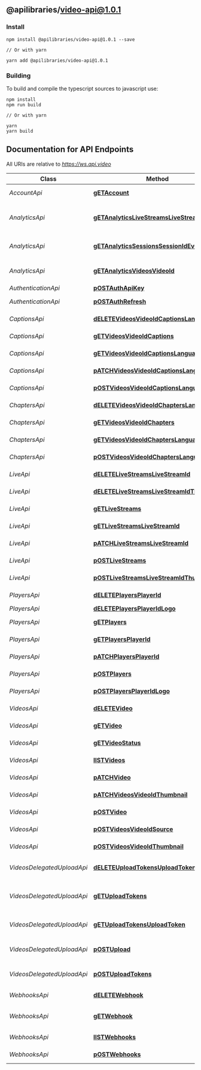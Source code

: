## @apilibraries/video-api@1.0.1

### Install

```
npm install @apilibraries/video-api@1.0.1 --save

// Or with yarn

yarn add @apilibraries/video-api@1.0.1

```

### Building

To build and compile the typescript sources to javascript use:
```
npm install
npm run build

// Or with yarn

yarn
yarn build
```

## Documentation for API Endpoints

All URIs are relative to *https://ws.api.video*

Class | Method | HTTP request | Description
------------ | ------------- | ------------- | -------------
*AccountApi* | [**gETAccount**](AccountApi.md#getaccount) | **GET** /account | Show account
*AnalyticsApi* | [**gETAnalyticsLiveStreamsLiveStreamId**](AnalyticsApi.md#getanalyticslivestreamslivestreamid) | **GET** /analytics/live-streams/{liveStreamId} | List live stream player sessions
*AnalyticsApi* | [**gETAnalyticsSessionsSessionIdEvents**](AnalyticsApi.md#getanalyticssessionssessionidevents) | **GET** /analytics/sessions/{sessionId}/events | List player session events
*AnalyticsApi* | [**gETAnalyticsVideosVideoId**](AnalyticsApi.md#getanalyticsvideosvideoid) | **GET** /analytics/videos/{videoId} | List video player sessions
*AuthenticationApi* | [**pOSTAuthApiKey**](AuthenticationApi.md#postauthapikey) | **POST** /auth/api-key | Authenticate
*AuthenticationApi* | [**pOSTAuthRefresh**](AuthenticationApi.md#postauthrefresh) | **POST** /auth/refresh | Refresh token
*CaptionsApi* | [**dELETEVideosVideoIdCaptionsLanguage**](CaptionsApi.md#deletevideosvideoidcaptionslanguage) | **DELETE** /videos/{videoId}/captions/{language} | Delete a caption
*CaptionsApi* | [**gETVideosVideoIdCaptions**](CaptionsApi.md#getvideosvideoidcaptions) | **GET** /videos/{videoId}/captions | List video captions
*CaptionsApi* | [**gETVideosVideoIdCaptionsLanguage**](CaptionsApi.md#getvideosvideoidcaptionslanguage) | **GET** /videos/{videoId}/captions/{language} | Show a caption
*CaptionsApi* | [**pATCHVideosVideoIdCaptionsLanguage**](CaptionsApi.md#patchvideosvideoidcaptionslanguage) | **PATCH** /videos/{videoId}/captions/{language} | Update caption
*CaptionsApi* | [**pOSTVideosVideoIdCaptionsLanguage**](CaptionsApi.md#postvideosvideoidcaptionslanguage) | **POST** /videos/{videoId}/captions/{language} | Upload a caption
*ChaptersApi* | [**dELETEVideosVideoIdChaptersLanguage**](ChaptersApi.md#deletevideosvideoidchapterslanguage) | **DELETE** /videos/{videoId}/chapters/{language} | Delete a chapter
*ChaptersApi* | [**gETVideosVideoIdChapters**](ChaptersApi.md#getvideosvideoidchapters) | **GET** /videos/{videoId}/chapters | List video chapters
*ChaptersApi* | [**gETVideosVideoIdChaptersLanguage**](ChaptersApi.md#getvideosvideoidchapterslanguage) | **GET** /videos/{videoId}/chapters/{language} | Show a chapter
*ChaptersApi* | [**pOSTVideosVideoIdChaptersLanguage**](ChaptersApi.md#postvideosvideoidchapterslanguage) | **POST** /videos/{videoId}/chapters/{language} | Upload a chapter
*LiveApi* | [**dELETELiveStreamsLiveStreamId**](LiveApi.md#deletelivestreamslivestreamid) | **DELETE** /live-streams/{liveStreamId} | Delete a live stream
*LiveApi* | [**dELETELiveStreamsLiveStreamIdThumbnail**](LiveApi.md#deletelivestreamslivestreamidthumbnail) | **DELETE** /live-streams/{liveStreamId}/thumbnail | Delete a thumbnail
*LiveApi* | [**gETLiveStreams**](LiveApi.md#getlivestreams) | **GET** /live-streams | List all live streams
*LiveApi* | [**gETLiveStreamsLiveStreamId**](LiveApi.md#getlivestreamslivestreamid) | **GET** /live-streams/{liveStreamId} | Show live stream
*LiveApi* | [**pATCHLiveStreamsLiveStreamId**](LiveApi.md#patchlivestreamslivestreamid) | **PATCH** /live-streams/{liveStreamId} | Update a live stream
*LiveApi* | [**pOSTLiveStreams**](LiveApi.md#postlivestreams) | **POST** /live-streams | Create live stream
*LiveApi* | [**pOSTLiveStreamsLiveStreamIdThumbnail**](LiveApi.md#postlivestreamslivestreamidthumbnail) | **POST** /live-streams/{liveStreamId}/thumbnail | Upload a thumbnail
*PlayersApi* | [**dELETEPlayersPlayerId**](PlayersApi.md#deleteplayersplayerid) | **DELETE** /players/{playerId} | Delete a player
*PlayersApi* | [**dELETEPlayersPlayerIdLogo**](PlayersApi.md#deleteplayersplayeridlogo) | **DELETE** /players/{playerId}/logo | Delete logo
*PlayersApi* | [**gETPlayers**](PlayersApi.md#getplayers) | **GET** /players | List all players
*PlayersApi* | [**gETPlayersPlayerId**](PlayersApi.md#getplayersplayerid) | **GET** /players/{playerId} | Show a player
*PlayersApi* | [**pATCHPlayersPlayerId**](PlayersApi.md#patchplayersplayerid) | **PATCH** /players/{playerId} | Update a player
*PlayersApi* | [**pOSTPlayers**](PlayersApi.md#postplayers) | **POST** /players | Create a player
*PlayersApi* | [**pOSTPlayersPlayerIdLogo**](PlayersApi.md#postplayersplayeridlogo) | **POST** /players/{playerId}/logo | Upload a logo
*VideosApi* | [**dELETEVideo**](VideosApi.md#deletevideo) | **DELETE** /videos/{videoId} | Delete a video
*VideosApi* | [**gETVideo**](VideosApi.md#getvideo) | **GET** /videos/{videoId} | Show a video
*VideosApi* | [**gETVideoStatus**](VideosApi.md#getvideostatus) | **GET** /videos/{videoId}/status | Show video status
*VideosApi* | [**lISTVideos**](VideosApi.md#listvideos) | **GET** /videos | List all videos
*VideosApi* | [**pATCHVideo**](VideosApi.md#patchvideo) | **PATCH** /videos/{videoId} | Update a video
*VideosApi* | [**pATCHVideosVideoIdThumbnail**](VideosApi.md#patchvideosvideoidthumbnail) | **PATCH** /videos/{videoId}/thumbnail | Pick a thumbnail
*VideosApi* | [**pOSTVideo**](VideosApi.md#postvideo) | **POST** /videos | Create a video
*VideosApi* | [**pOSTVideosVideoIdSource**](VideosApi.md#postvideosvideoidsource) | **POST** /videos/{videoId}/source | Upload a video
*VideosApi* | [**pOSTVideosVideoIdThumbnail**](VideosApi.md#postvideosvideoidthumbnail) | **POST** /videos/{videoId}/thumbnail | Upload a thumbnail
*VideosDelegatedUploadApi* | [**dELETEUploadTokensUploadToken**](VideosDelegatedUploadApi.md#deleteuploadtokensuploadtoken) | **DELETE** /upload-tokens/{uploadToken} | Delete an upload token
*VideosDelegatedUploadApi* | [**gETUploadTokens**](VideosDelegatedUploadApi.md#getuploadtokens) | **GET** /upload-tokens | List all active upload tokens.
*VideosDelegatedUploadApi* | [**gETUploadTokensUploadToken**](VideosDelegatedUploadApi.md#getuploadtokensuploadtoken) | **GET** /upload-tokens/{uploadToken} | Show upload token
*VideosDelegatedUploadApi* | [**pOSTUpload**](VideosDelegatedUploadApi.md#postupload) | **POST** /upload | Upload with an upload token
*VideosDelegatedUploadApi* | [**pOSTUploadTokens**](VideosDelegatedUploadApi.md#postuploadtokens) | **POST** /upload-tokens | Generate an upload token
*WebhooksApi* | [**dELETEWebhook**](WebhooksApi.md#deletewebhook) | **DELETE** /webhooks/{webhookId} | Delete a Webhook
*WebhooksApi* | [**gETWebhook**](WebhooksApi.md#getwebhook) | **GET** /webhooks/{webhookId} | Show Webhook details
*WebhooksApi* | [**lISTWebhooks**](WebhooksApi.md#listwebhooks) | **GET** /webhooks | List all webhooks
*WebhooksApi* | [**pOSTWebhooks**](WebhooksApi.md#postwebhooks) | **POST** /webhooks | Create Webhook

